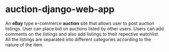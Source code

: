 # auction-django-web-app


An **eBay** type e-commerce **auction** site that allows user to post auction listings.
User can place bid on auctions listed by other users. Users can add comments on the listings and also add listings to their repective watchlist.
All the listings are separated into different categories according to the nature of the item.

